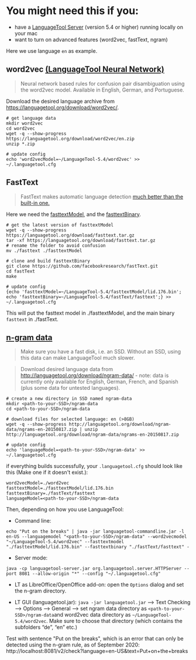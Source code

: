 
# You might need this if you: 
* have a [LanguageTool Server](https://dev.languagetool.org/http-server)  (version 5.4 or higher) running locally on your mac
* want to turn on advanced features (word2vec, fastText, ngram) 

Here we use language `en` as example. 



## word2vec [(LanguageTool Neural Network)](https://github.com/gulp21/languagetool-neural-network)

> Neural network based rules for confusion pair disambiguation using the word2vec model. Available in English, German, and Portuguese.

Download the desired language archive from https://languagetool.org/download/word2vec/. 


  ```
  # get language data 
  mkdir word2vec
  cd word2vec
  wget -q --show-progress https://languagetool.org/download/word2vec/en.zip
  unzip *.zip
  
  # update config 
  echo 'word2vecModel=~/LanguageTool-5.4/word2vec' >> ~/.languagetool.cfg
  ```
## FastText
> FastText makes automatic language detection [much better than the built-in one.](https://github.com/languagetool-org/languagetool/blob/master/languagetool-standalone/CHANGES.md#http-api--lt-server-4)

Here we need the [fasttextModel](https://fasttext.cc/docs/en/language-identification.html), and the [fasttextBinary](https://fasttext.cc/docs/en/support.html).

  ```
  # get the latest version of fasttextModel
  wget -q --show-progress https://languagetool.org/download/fasttext.tar.gz
  tar -xf https://languagetool.org/download/fasttext.tar.gz
  # rename the folder to avoid confusion
  mv ./fasttext ./fasttextModel 

  # clone and build fasttextBinary
  git clone https://github.com/facebookresearch/fastText.git
  cd fastText
  make

  # update config
  {echo 'fasttextModel=~/LanguageTool-5.4/fasttextModel/lid.176.bin'; echo 'fasttextBinary=~/LanguageTool-5.4/fastText/fasttext';} >> ~/.languagetool.cfg
  ```
This will put the fasttext model in ./fasttextModel, and the main binary `fasttext` in ./fastText. 

## [n-gram data](https://dev.languagetool.org/finding-errors-using-n-gram-data)

> Make sure you have a fast disk, i.e. an SSD. Without an SSD, using this data can make LanguageTool much slower.

> Download desired language data from http://languagetool.org/download/ngram-data/ - note: data is currently only available for English, German, French, and Spanish (plus some data for untested languages).

  ```
  # create a new directory in SSD named ngram-data
  mkdir <path-to-your-SSD>/ngram-data
  cd <path-to-your-SSD>/ngram-data
  
  # download files for selected language: en (>8GB)
  wget -q --show-progress http://languagetool.org/download/ngram-data/ngrams-en-20150817.zip | unzip http://languagetool.org/download/ngram-data/ngrams-en-20150817.zip 
  
  # update config 
  echo 'languageModel=<path-to-your-SSD>/ngram-data' >> ~/.languagetool.cfg
  ```

if everything builds successfully, your `.languagetool.cfg` should look like this (Make one if it doesn't exist.):
  ```
  word2vecModel=./word2vec
  fasttextModel=./fasttextModel/lid.176.bin
  fasttextBinary=./fastText/fasttext
  languageModel=<path-to-your-SSD>/ngram-data
  ```

Then, depending on how you use LanguageTool:

* Command line: 
```
echo "Put on the breaks" | java -jar languagetool-commandline.jar -l en-US --languagemodel "<path-to-your-SSD>/ngram-data" --word2vecmodel "~/LanguageTool-5.4/word2vec" --fasttextmodel "./fasttextModel/lid.176.bin" --fasttextbinary "./fastText/fasttext" - 
```

* Server mode: 
```
java -cp languagetool-server.jar org.languagetool.server.HTTPServer --port 8081 --allow-origin "*" --config "~/.languagetool.cfg"
```

* LT as LibreOffice/OpenOffice add-on: open the `Options` dialog and set the n-gram directory.

+ LT GUI (languagetool.jar): `java -jar languagetool.jar` --> Text Checking --> Options --> General --> set ngram data directory as `<path-to-your-SSD>/ngram-data`and word2vec data directory as `~/LanguageTool-5.4/word2vec`. Make sure to choose that directory (which contains the subfolders “de”, “en” etc.)


Test with sentence "Put on the breaks", which is an error that can only be detected using the n-gram rule, as of September 2020: 
http://localhost:8081/v2/check?language=en-US&text=Put+on+the+breaks


